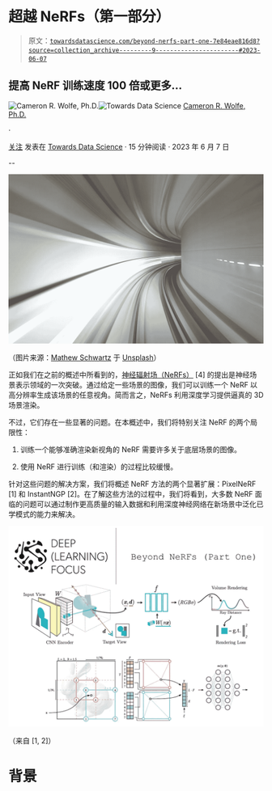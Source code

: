 # 超越 NeRFs（第一部分）

> 原文：[`towardsdatascience.com/beyond-nerfs-part-one-7e84eae816d8?source=collection_archive---------9-----------------------#2023-06-07`](https://towardsdatascience.com/beyond-nerfs-part-one-7e84eae816d8?source=collection_archive---------9-----------------------#2023-06-07)

## 提高 NeRF 训练速度 100 倍或更多…

[](https://wolfecameron.medium.com/?source=post_page-----7e84eae816d8--------------------------------)![Cameron R. Wolfe, Ph.D.](https://wolfecameron.medium.com/?source=post_page-----7e84eae816d8--------------------------------)[](https://towardsdatascience.com/?source=post_page-----7e84eae816d8--------------------------------)![Towards Data Science](https://towardsdatascience.com/?source=post_page-----7e84eae816d8--------------------------------) [Cameron R. Wolfe, Ph.D.](https://wolfecameron.medium.com/?source=post_page-----7e84eae816d8--------------------------------)

·

[关注](https://medium.com/m/signin?actionUrl=https%3A%2F%2Fmedium.com%2F_%2Fsubscribe%2Fuser%2F28aa6026c553&operation=register&redirect=https%3A%2F%2Ftowardsdatascience.com%2Fbeyond-nerfs-part-one-7e84eae816d8&user=Cameron+R.+Wolfe%2C+Ph.D.&userId=28aa6026c553&source=post_page-28aa6026c553----7e84eae816d8---------------------post_header-----------) 发表在 [Towards Data Science](https://towardsdatascience.com/?source=post_page-----7e84eae816d8--------------------------------) · 15 分钟阅读 · 2023 年 6 月 7 日 [](https://medium.com/m/signin?actionUrl=https%3A%2F%2Fmedium.com%2F_%2Fvote%2Ftowards-data-science%2F7e84eae816d8&operation=register&redirect=https%3A%2F%2Ftowardsdatascience.com%2Fbeyond-nerfs-part-one-7e84eae816d8&user=Cameron+R.+Wolfe%2C+Ph.D.&userId=28aa6026c553&source=-----7e84eae816d8---------------------clap_footer-----------)

--

[](https://medium.com/m/signin?actionUrl=https%3A%2F%2Fmedium.com%2F_%2Fbookmark%2Fp%2F7e84eae816d8&operation=register&redirect=https%3A%2F%2Ftowardsdatascience.com%2Fbeyond-nerfs-part-one-7e84eae816d8&source=-----7e84eae816d8---------------------bookmark_footer-----------)![](img/3185851e9a8756d697031a415a23b913.png)

（图片来源：[Mathew Schwartz](https://unsplash.com/@cadop?utm_source=unsplash&utm_medium=referral&utm_content=creditCopyText) 于 [Unsplash](https://unsplash.com/s/photos/speed?utm_source=unsplash&utm_medium=referral&utm_content=creditCopyText)）

正如我们在之前的概述中所看到的，[神经辐射场（NeRFs）](https://cameronrwolfe.substack.com/p/understanding-nerfs) [4] 的提出是神经场景表示领域的一次突破。通过给定一些场景的图像，我们可以训练一个 NeRF 以高分辨率生成该场景的任意视角。简而言之，NeRFs 利用深度学习提供逼真的 3D 场景渲染。

不过，它们存在一些显著的问题。在本概述中，我们将特别关注 NeRF 的两个局限性：

1.  训练一个能够准确渲染新视角的 NeRF 需要许多关于底层场景的图像。

1.  使用 NeRF 进行训练（和渲染）的过程比较缓慢。

针对这些问题的解决方案，我们将概述 NeRF 方法的两个显著扩展：PixelNeRF [1] 和 InstantNGP [2]。在了解这些方法的过程中，我们将看到，大多数 NeRF 面临的问题可以通过制作更高质量的输入数据和利用深度神经网络在新场景中泛化已学模式的能力来解决。

![](img/ea4ac87de7567d65a45b1908a380b387.png)

（来自 [1, 2]）

# 背景
